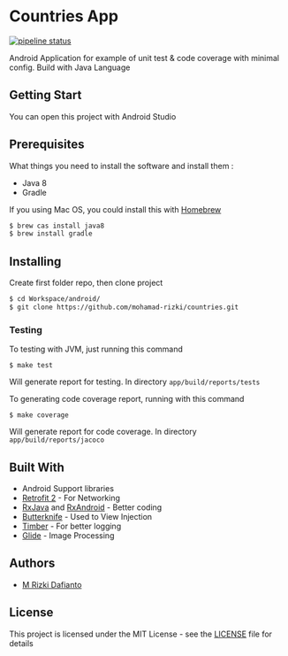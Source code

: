 Countries App
==============

[![pipeline status](https://travis-ci.com/mohamad-rizki/countries.svg?branch=master)](https://travis-ci.com/mohamad-rizki/countries.svg?branch=master)

Android Application for example of unit test & code coverage with minimal config. Build with Java Language

## Getting Start

You can open this project with Android Studio

## Prerequisites

What things you need to install the software and install them :

* Java 8
* Gradle

If you using Mac OS, you could install this with [Homebrew](homebrew.sh)

```sh
$ brew cas install java8
$ brew install gradle
```

## Installing

Create first folder repo, then clone project

```sh
$ cd Workspace/android/
$ git clone https://github.com/mohamad-rizki/countries.git
```

### Testing

To testing with JVM, just running this command

```
$ make test
```

Will generate report for testing. In directory `app/build/reports/tests`

To generating code coverage report, running with this command

```
$ make coverage
```

Will generate report for code coverage. In directory `app/build/reports/jacoco`

## Built With

* Android Support libraries
* [Retrofit 2](http://square.github.io/retrofit/) - For Networking
* [RxJava](https://github.com/ReactiveX/RxJava) and [RxAndroid](https://github.com/ReactiveX/RxAndroid) - Better coding
* [Butterknife](https://github.com/JakeWharton/butterknife) - Used to View Injection
* [Timber](https://github.com/JakeWharton/timber) - For better logging
* [Glide](https://github.com/bumptech/glide) - Image Processing

## Authors

* [M Rizki Dafianto](https://github.com/mohamad-rizki)

## License

This project is licensed under the MIT License - see the [LICENSE](LICENSE) file for details
